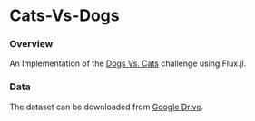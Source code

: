 # Cats-Vs-Dogs

### Overview

An Implementation of the [Dogs Vs. Cats](https://www.kaggle.com/competitions/dogs-vs-cats/overview) challenge using Flux.jl.  

### Data

The dataset can be downloaded from [Google Drive]([https://www.microsoft.com/en-us/download/details.aspx?id=54765](https://drive.google.com/drive/folders/1LEPYythHy4-nHuZtO3HPYz1KcmP_2o1c?usp=sharing)).
